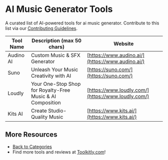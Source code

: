 # AI Music Generator Tools

A curated list of AI-powered tools for ai music generator. Contribute to this list via our [Contributing Guidelines](../CONTRIBUTING.md).

| Tool Name | Description (max 50 chars) | Website |
|-----------|----------------------------|---------|
| Audino AI | Custom Music & SFX Generator | [https://www.audino.ai/](https://www.audino.ai/) |
| Suno | Unleash Your Music Creativity with AI | [https://suno.com/](https://suno.com/) |
| Loudly | Your One-Stop Shop for Royalty-Free Music & AI Composition | [https://www.loudly.com/](https://www.loudly.com/) |
| Kits AI | Create Studio-Quality Music | [https://www.kits.ai/](https://www.kits.ai/) |

## More Resources
- [Back to Categories](https://github.com/ToolkitlyAI/awesome-ai-tools/blob/master/README.md)
- Find more tools and reviews at [Toolkitly.com](https://toolkitly.com)!
